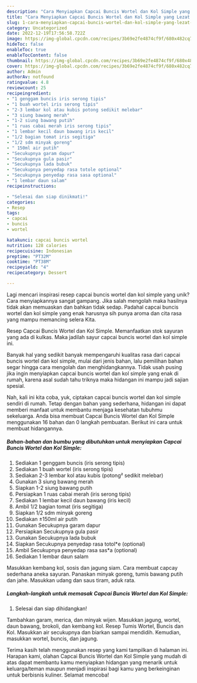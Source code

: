 ```yaml
---
description: "Cara Menyiapkan Capcai Buncis Wortel dan Kol Simple yang Lezat Sekali"
title: "Cara Menyiapkan Capcai Buncis Wortel dan Kol Simple yang Lezat Sekali"
slug: 1-cara-menyiapkan-capcai-buncis-wortel-dan-kol-simple-yang-lezat-sekali
category: Uncategorized
date: 2022-12-19T17:56:58.722Z
image: https://img-global.cpcdn.com/recipes/3b69e2fe4874cf9f/680x482cq70/capcai-buncis-wortel-dan-kol-simple-foto-resep-utama.jpg
hideToc: false
enableToc: true
enableTocContent: false
thumbnail: https://img-global.cpcdn.com/recipes/3b69e2fe4874cf9f/680x482cq70/capcai-buncis-wortel-dan-kol-simple-foto-resep-utama.jpg
cover: https://img-global.cpcdn.com/recipes/3b69e2fe4874cf9f/680x482cq70/capcai-buncis-wortel-dan-kol-simple-foto-resep-utama.jpg
author: Admin
authorAv: notfound
ratingvalue: 4.8
reviewcount: 25
recipeingredient:
- "1 genggam buncis iris serong tipis"
- "1 buah wortel iris serong tipis"
- "2-3 lembar kol atau kubis potong sedikit melebar"
- "3 siung bawang merah"
- "1-2 siung bawang putih"
- "1 ruas cabai merah iris serong tipis"
- "1 lembar kecil daun bawang iris kecil"
- "1/2 bagian tomat iris segitiga"
- "1/2 sdm minyak goreng"
- " 150ml air putih"
- "Secukupnya garam dapur"
- "Secukupnya gula pasir"
- "Secukupnya lada bubuk"
- "Secukupnya penyedap rasa totole optional"
- "Secukupnya penyedap rasa sasa optional"
- "1 lembar daun salam"
recipeinstructions:

- "Selesai dan siap dinikmati!"
categories:
- Resep
tags:
- capcai
- buncis
- wortel

katakunci: capcai buncis wortel 
nutrition: 128 calories
recipecuisine: Indonesian
preptime: "PT32M"
cooktime: "PT38M"
recipeyield: "4"
recipecategory: Dessert

---
```





Lagi mencari inspirasi resep capcai buncis wortel dan kol simple yang unik? Cara menyiapkannya sangat gampang. Jika salah mengolah maka hasilnya tidak akan memuaskan dan bahkan tidak sedap. Padahal capcai buncis wortel dan kol simple yang enak harusnya sih punya aroma dan cita rasa yang mampu memancing selera Kita.





Resep Capcai Buncis Wortel dan Kol Simple. Memanfaatkan stok sayuran yang ada di kulkas. Maka jadilah sayur capcai buncis wortel dan kol simple ini.

Banyak hal yang sedikit banyak mempengaruhi kualitas rasa dari capcai buncis wortel dan kol simple, mulai dari jenis bahan, lalu pemilihan bahan segar hingga cara mengolah dan menghidangkannya. Tidak usah pusing jika ingin menyiapkan capcai buncis wortel dan kol simple yang enak di rumah, karena asal sudah tahu triknya maka hidangan ini mampu jadi sajian spesial.






Nah, kali ini kita coba, yuk, ciptakan capcai buncis wortel dan kol simple sendiri di rumah. Tetap dengan bahan yang sederhana, hidangan ini dapat memberi manfaat untuk membantu menjaga kesehatan tubuhmu sekeluarga. Anda bisa membuat Capcai Buncis Wortel dan Kol Simple menggunakan 16 bahan dan 0 langkah pembuatan. Berikut ini cara untuk membuat hidangannya.

<!--inarticleads1-->

##### Bahan-bahan dan bumbu yang dibutuhkan untuk menyiapkan Capcai Buncis Wortel dan Kol Simple:

1. Sediakan 1 genggam buncis (iris serong tipis)
1. Sediakan 1 buah wortel (iris serong tipis)
1. Sediakan 2-3 lembar kol atau kubis (potong² sedikit melebar)
1. Gunakan 3 siung bawang merah
1. Siapkan 1-2 siung bawang putih
1. Persiapkan 1 ruas cabai merah (iris serong tipis)
1. Sediakan 1 lembar kecil daun bawang (iris kecil)
1. Ambil 1/2 bagian tomat (iris segitiga)
1. Siapkan 1/2 sdm minyak goreng
1. Sediakan  ±150ml air putih
1. Gunakan Secukupnya garam dapur
1. Persiapkan Secukupnya gula pasir
1. Gunakan Secukupnya lada bubuk
1. Siapkan Secukupnya penyedap rasa totol*e (optional)
1. Ambil Secukupnya penyedap rasa sas*a (optional)
1. Sediakan 1 lembar daun salam


Masukkan kembang kol, sosis dan jagung siam. Cara membuat capcay sederhana aneka sayuran. Panaskan minyak goreng, tumis bawang putih dan jahe. Masukkan udang dan saus tiram, aduk rata. 

<!--inarticleads2-->

##### Langkah-langkah untuk memasak Capcai Buncis Wortel dan Kol Simple:


1. Selesai dan siap dihidangkan!

Tambahkan garam, merica, dan minyak wijen. Masukkan jagung, wortel, daun bawang, brokoli, dan kembang kol. Resep Tumis Wortel, Buncis dan Kol. Masukkan air secukupnya dan biarkan sampai mendidih. Kemudian, masukkan wortel, buncis, dan jagung. 

Terima kasih telah menggunakan resep yang kami tampilkan di halaman ini. Harapan kami, olahan Capcai Buncis Wortel dan Kol Simple yang mudah di atas dapat membantu kamu menyiapkan hidangan yang menarik untuk keluarga/teman maupun menjadi inspirasi bagi kamu yang berkeinginan untuk berbisnis kuliner. Selamat mencoba!
